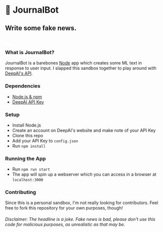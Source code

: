 # :memo: JournalBot
## Write some fake news.
&nbsp;  
### What is JournalBot?
JournalBot is a barebones [Node](https://nodejs.org) app which creates some ML text in response to user input.  I slapped this sandbox together to play around with [DeepAI's API](https://deepai.org/apis).
&nbsp;  
### Dependencies
- [Node.js & npm](https://nodejs.org)
- [DeepAI API Key](https://deepai.org/)
&nbsp;  
### Setup
- Install Node.js
- Create an account on DeepAI's website and make note of your API Key
- Clone this repo
- Add your API Key to `config.json`
- Run `npm install`
&nbsp;  
### Running the App
- Run `npm run start`
- The app will spin up a webserver which you can access in a browser at `localhost:3000`
&nbsp;  
### Contributing
Since this is a personal sandbox, I'm not really looking for contributors.  Feel free to fork this repository for your own purposes, though!
&nbsp;  
###### Disclaimer: The headline is a joke. Fake news is bad, please don't use this code for malicious purposes, as unrealistic as that may be.